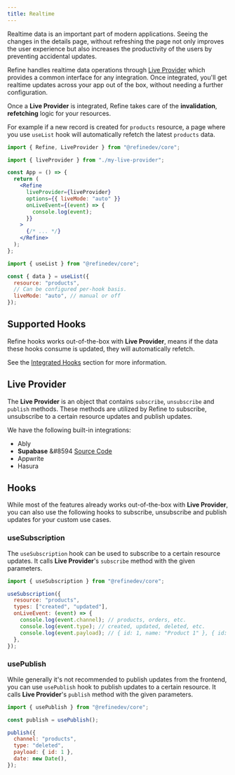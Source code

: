 ```yaml
---
title: Realtime
---
```


Realtime data is an important part of modern applications. Seeing the changes in the details page, without refreshing the page not only improves the user experience but also increases the productivity of the users by preventing accidental updates.

Refine handles realtime data operations through [Live Provider](/docs/realtime/live-provider) which provides a common interface for any integration. Once integrated, you'll get realtime updates across your app out of the box, without needing a further configuration.

Once a **Live Provider** is integrated, Refine takes care of the **invalidation**, **refetching** logic for your resources.

For example if a new record is created for `products` resource, a page where you use `useList` hook will automatically refetch the latest `products` data.

```jsx title="App.jsx"
import { Refine, LiveProvider } from "@refinedev/core";

import { liveProvider } from "./my-live-provider";

const App = () => {
  return (
    <Refine
      liveProvider={liveProvider}
      options={{ liveMode: "auto" }}
      onLiveEvent={(event) => {
        console.log(event);
      }}
    >
      {/* ... */}
    </Refine>
  );
};
```

```jsx title=my-page.jsx
import { useList } from "@refinedev/core";

const { data } = useList({
  resource: "products",
  // Can be configured per-hook basis.
  liveMode: "auto", // manual or off
});
```

## Supported Hooks

Refine hooks works out-of-the-box with **Live Provider**, means if the data these hooks consume is updated, they will automatically refetch.

See the [Integrated Hooks](/docs/realtime/live-provider#integrated-hooks) section for more information.

## Live Provider

The **Live Provider** is an object that contains `subscribe`, `unsubscribe` and `publish` methods. These methods are utilized by Refine to subscribe, unsubscribe to a certain resource updates and publish updates.

We have the following built-in integrations:

- Ably
- **Supabase** &#8594 [Source Code](https://github.com/refinedev/refine/blob/master/packages/supabase/src/index.ts#L187)
- Appwrite
- Hasura

## Hooks

While most of the features already works out-of-the-box with **Live Provider**, you can also use the following hooks to subscribe, unsubscribe and publish updates for your custom use cases.

### useSubscription

The `useSubscription` hook can be used to subscribe to a certain resource updates. It calls **Live Provider**'s `subscribe` method with the given parameters.

```jsx
import { useSubscription } from "@refinedev/core";

useSubscription({
  resource: "products",
  types: ["created", "updated"],
  onLiveEvent: (event) => {
    console.log(event.channel); // products, orders, etc.
    console.log(event.type); // created, updated, deleted, etc.
    console.log(event.payload); // { id: 1, name: "Product 1" }, { id: 2, name: "Product 2" }, etc.
  },
});
```

### usePublish

While generally it's not recommended to publish updates from the frontend, you can use `usePublish` hook to publish updates to a certain resource. It calls **Live Provider**'s `publish` method with the given parameters.

```jsx
import { usePublish } from "@refinedev/core";

const publish = usePublish();

publish({
  channel: "products",
  type: "deleted",
  payload: { id: 1 },
  date: new Date(),
});
```
